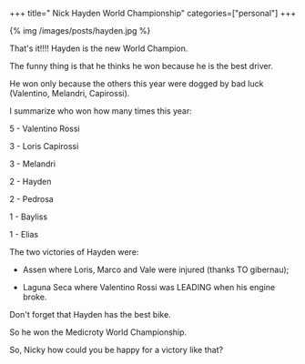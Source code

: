 +++
title=" Nick Hayden World Championship"
categories=["personal"]
+++

{% img /images/posts/hayden.jpg %}

That's it!!!! Hayden is the new World Champion.

The funny thing is that he thinks he won because he is the best driver.



He won only because the others this year were dogged by bad luck (Valentino, Melandri, Capirossi).



I summarize who won how many times this year:


5 - Valentino Rossi

3 - Loris Capirossi

3 - Melandri

2 - Hayden

2 - Pedrosa

1 - Bayliss

1 - Elias


The two victories of Hayden were:





  * Assen where Loris, Marco and Vale were injured (thanks TO gibernau);

  * Laguna Seca where Valentino Rossi was LEADING when his engine broke.



Don't forget that Hayden has the best bike.

So he won the Medicroty World Championship.

So, Nicky how could you be happy for a victory like that?

